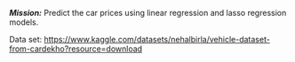 ***Mission:*** Predict the car prices using linear regression and lasso regression models.

Data set: https://www.kaggle.com/datasets/nehalbirla/vehicle-dataset-from-cardekho?resource=download
